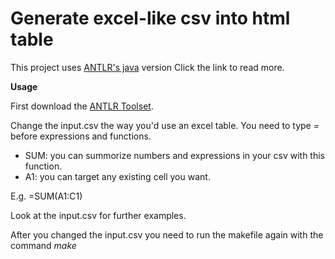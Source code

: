 # Generate excel-like csv into html table
This project uses  [ANTLR's java](https://github.com/antlr/antlr4/blob/master/doc/java-target.md) version
Click the link to read more.


**Usage**

First download the [ANTLR Toolset](https://www.antlr.org/download/antlr-4.7.2-complete.jar).

Change the input.csv the way you'd use an excel table. You need to type *=* before expressions and functions.
 * SUM: you can summorize numbers and expressions in your csv with this function.
 * A1: you can target any existing cell you want.

E.g. =SUM(A1:C1)

Look at the input.csv for further examples.


After you changed the input.csv you need to run the makefile again with the command *make* 

